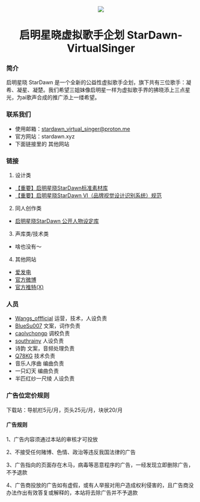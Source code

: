<div align="center">
  <img src = 'https://s3.bmp.ovh/imgs/2023/08/11/56d20302679013a4.png' >
<h1>启明星晓虚拟歌手企划 StarDawn-VirtualSinger</h1>
</div>

### 简介

启明星晓 StarDawn 是一个全新的公益性虚拟歌手企划，旗下共有三位歌手：凝希、凝星、凝楚。我们希望三姐妹像启明星一样为虚拟歌手界的拂晓添上三点星光，为ai歌声合成的推广添上一缕希望。

### 联系我们

- 使用邮箱：stardawn_virtual_singer@proton.me
- 官方网站：stardawn.xyz
- 下面链接里的 其他网站

### 链接

1. 设计类

- [【重要】启明星晓StarDawn标准素材库](https://github.com/StarDawn-VirtualSinger/clip-library)
- [【重要】启明星晓StarDawn VI（品牌视觉设计识别系统）规范](https://github.com/StarDawn-VirtualSinger/VI-norms)

2. 同人创作类

- [启明星晓StarDawn 公开人物设定库](https://github.com/StarDawn-VirtualSinger/character-set)

3. 声库类/技术类

- 啥也没有～

4. 其他网站

- [爱发电](https://afdian.net/a/starteam)
- [官方微博](https://weibo.com/stardawn)
- [官方推特(X)](https://twitter.com/StarDawnTeam)

### 人员

- [Wangs_offficial](https://github.com/Wangs-official) 运营，技术，人设负责
- [BlueSu007](https://github.com/BlueSu007) 文案，词作负责
- [caolvchongp](https://github.com/caolvchongp) 调校负责
- [southrainy](https://github.com/southrainy) 人设负责
- 诗韵 文案，音频处理负责
- [Q78KG](https://github.com/SuSWhW) 技术负责
- 音乐人序曲 编曲负责
- 一只幻天 编曲负责
- 半匹红纱一尺绫 人设负责

### 广告位定价规则

下载站：导航栏5元/月，页头25元/月，块状20/月

#### 广告规则
1、广告内容须通过本站的审核才可投放

2、不接受任何赌博、色情、政治等违反我国法律的广告

3、广告指向的页面存在木马，病毒等恶意程序的广告，一经发现立即删除广告，不予退款

4、广告商投放的广告如有虚假，或有人举报对用户造成权利侵害的，且广告商没办法作出有效答复或解释的，本站将去除广告并不予退款
